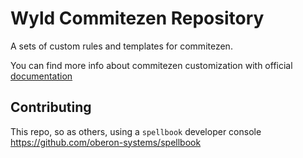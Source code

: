 # Wyld Commitezen Repository

A sets of custom rules and templates for commitezen.

You can find more info about commitezen customization with
official [documentation](https://commitizen-tools.github.io/commitizen/customization/)

## Contributing

This repo, so as others, using a `spellbook` developer console
https://github.com/oberon-systems/spellbook
